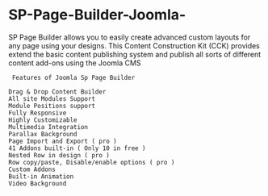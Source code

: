 
# SP-Page-Builder-Joomla-
SP Page Builder allows you to easily create advanced custom layouts for any page using your designs. This Content Construction Kit (CCK) provides extend the basic content publishing system and publish all sorts of different content add-ons using the Joomla CMS

     Features of Joomla Sp Page Builder
        
    Drag & Drop Content Builder
    All site Modules Support
    Module Positions support
    Fully Responsive
    Highly Customizable
    Multimedia Integration
    Parallax Background
    Page Import and Export ( pro )
    41 Addons built-in ( Only 10 in free )
    Nested Row in design ( pro )
    Row copy/paste, Disable/enable options ( pro )
    Custom Addons
    Built-in Animation
    Video Background
